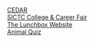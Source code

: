 <a href="https://cedar-in.com/">CEDAR</a><br>
<a href="https://sictccs.github.io/CCF/">SICTC College & Career Fair</a><br>
<a href="https://sictccs.github.io/Lunchbox/">The Lunchbox Website</a><br>
<a href="https://sictccs.github.io/AnimalQuiz/">Animal Quiz</a><br>
